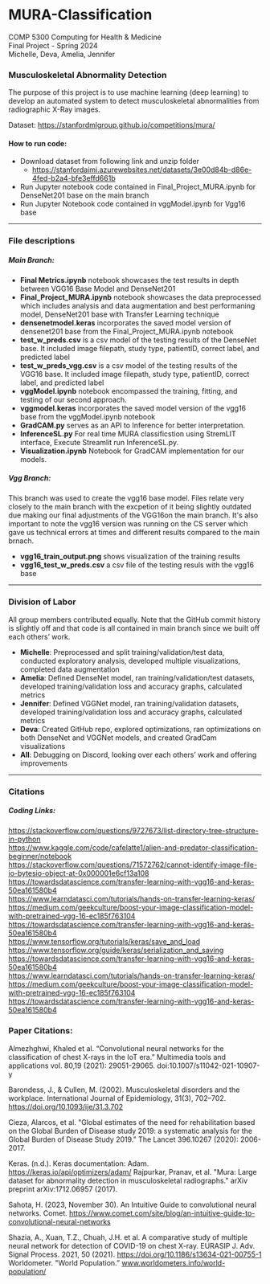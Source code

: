 # MURA-Classification
COMP 5300 Computing for Health & Medicine   
Final Project - Spring 2024  
Michelle, Deva, Amelia, Jennifer

### Musculoskeletal Abnormality Detection  
The purpose of this project is to use machine learning (deep learning) to develop an automated system to detect musculoskeletal abnormalities from radiographic X-Ray images.

Dataset: https://stanfordmlgroup.github.io/competitions/mura/

#### How to run code:
- Download dataset from following link and unzip folder
  - https://stanfordaimi.azurewebsites.net/datasets/3e00d84b-d86e-4fed-b2a4-bfe3effd661b
- Run Jupyter notebook code contained in Final_Project_MURA.ipynb for DenseNet201 base on the main branch
- Run Jupyter Notebook code contained in vggModel.ipynb for Vgg16 base

----

### File descriptions

##### Main Branch:  

 - **Final Metrics.ipynb** notebook showcases the test results in depth between VGG16 Base Model and DenseNet201
 - **Final_Project_MURA.ipynb** notebook showcases the data preprocessed which includes analysis and data augmentation and best performaning model, DenseNet201 base with Transfer Learning technique
 - **densenetmodel.keras** incorporates the saved model version of densenet201 base from the Final_Project_MURA.ipynb notebook
 - **test_w_preds.csv** is a csv model of the testing results of the DenseNet base. It included image filepath, study type, patientID, correct label, and predicted label
 - **test_w_preds_vgg.csv** is a csv model of the testing results of the VGG16 base. It included image filepath, study type, patientID, correct label, and predicted label
 - **vggModel.ipynb** notebook encompassed the training, fitting, and testing of our second approach.
 - **vggmodel.keras** incorporates the saved model version of the vgg16 base from the vggModel.ipynb notebook
 - **GradCAM.py** serves as an API to Inference for better interpretation.
 - **InferenceSL.py** For real time MURA classificstion using StremLIT interface, Execute Streamlit run InferenceSL.py.
 - **Visualization.ipynb** Notebook for GradCAM implementation for our models.


##### Vgg Branch:  

This branch was used to create the vgg16 base model. Files relate very closely to the main branch with the excpetion of it being slightly outdated due making our final adjustments of the VGG16on the main branch. It's also important to note the vgg16 version was running on the CS server which gave us technical errors at times and different results compared to the main brnach.
- **vgg16_train_output.png** shows visualization of the training results
- **vgg16_test_w_preds.csv** a csv file of the testing resuls with the vgg16 base

----

### Division of Labor

All group members contributed equally. Note that the GitHub commit history is slightly off and that code is all contained in main branch since we built off each others’ work.
- **Michelle**: Preprocessed and split training/validation/test data, conducted exploratory analysis, developed multiple visualizations, completed data augmentation
- **Amelia**: Defined DenseNet model, ran training/validation/test datasets, developed training/validation loss and accuracy graphs, calculated metrics
- **Jennifer**: Defined VGGNet model, ran training/validation datasets, developed training/validation loss and accuracy graphs, calculated metrics
- **Deva**: Created GitHub repo, explored optimizations, ran optimizations on both DenseNet and VGGNet models, and created GradCam visualizations
- **All**: Debugging on Discord, looking over each others’ work and offering improvements

----

### Citations

##### Coding Links:

https://stackoverflow.com/questions/9727673/list-directory-tree-structure-in-python  
https://www.kaggle.com/code/cafelatte1/alien-and-predator-classification-beginner/notebook  
https://stackoverflow.com/questions/71572762/cannot-identify-image-file-io-bytesio-object-at-0x000001e6cf13a108  
https://towardsdatascience.com/transfer-learning-with-vgg16-and-keras-50ea161580b4  
https://www.learndatasci.com/tutorials/hands-on-transfer-learning-keras/  
https://medium.com/geekculture/boost-your-image-classification-model-with-pretrained-vgg-16-ec185f763104  
https://towardsdatascience.com/transfer-learning-with-vgg16-and-keras-50ea161580b4  
https://www.tensorflow.org/tutorials/keras/save_and_load  
https://www.tensorflow.org/guide/keras/serialization_and_saving  
https://towardsdatascience.com/transfer-learning-with-vgg16-and-keras-50ea161580b4  
https://www.learndatasci.com/tutorials/hands-on-transfer-learning-keras/  
https://medium.com/geekculture/boost-your-image-classification-model-with-pretrained-vgg-16-ec185f763104  
https://towardsdatascience.com/transfer-learning-with-vgg16-and-keras-50ea161580b4  


### Paper Citations: 

Almezhghwi, Khaled et al. “Convolutional neural networks for the classification of chest X-rays in the IoT era.” Multimedia tools and applications vol. 80,19 
(2021): 29051-29065. doi:10.1007/s11042-021-10907-y

Barondess, J., & Cullen, M. (2002). Musculoskeletal disorders and the workplace. International Journal of Epidemiology, 31(3), 702–702. 
https://doi.org/10.1093/ije/31.3.702

Cieza, Alarcos, et al. "Global estimates of the need for rehabilitation based on the Global Burden of Disease study 2019: a systematic analysis for the Global 
Burden of Disease Study 2019." The Lancet 396.10267 (2020): 2006-2017.

Keras. (n.d.). Keras documentation: Adam. https://keras.io/api/optimizers/adam/
Rajpurkar, Pranav, et al. "Mura: Large dataset for abnormality detection in musculoskeletal radiographs." arXiv preprint arXiv:1712.06957 (2017).

Sahota, H. (2023, November 30). An Intuitive Guide to convolutional neural networks. Comet.
https://www.comet.com/site/blog/an-intuitive-guide-to-convolutional-neural-networks

Shazia, A., Xuan, T.Z., Chuah, J.H. et al. A comparative study of multiple neural network for detection of COVID-19 on chest X-ray. EURASIP J. Adv. Signal 
Process. 2021, 50 (2021). https://doi.org/10.1186/s13634-021-00755-1
Worldometer. "World Population.” www.worldometers.info/world-population/

